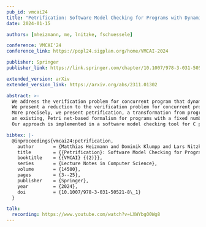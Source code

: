 ```yaml
---
pub_id: vmcai24
title: "Petrification: Software Model Checking for Programs with Dynamic Thread Management"
date: 2024-01-15

authors: [mheizmann, me, lnitzke, fschuessele]

conference: VMCAI'24
conference_link: https://popl24.sigplan.org/home/VMCAI-2024

publisher: Springer
publisher_link: https://link.springer.com/chapter/10.1007/978-3-031-50521-8_1

extended_version: arXiv
extended_version_link: https://arxiv.org/abs/2311.01302

abstract: >-
  We address the verification problem for concurrent program that dynamically create (fork) new threads or destroy (join) existing threads.
  We present a reduction to the verification problem for concurrent programs with a fixed number of threads.
  More precisely, we present petrification, a transformation from programs with dynamic thread management to
  an existing, Petri net-based formalism for programs with a fixed number of threads.
  Our approach is implemented in a software model checking tool for C programs that use the pthreads API. 

bibtex: |-
  @inproceedings{vmcai24:petrification,
    author       = {Matthias Heizmann and Dominik Klumpp and Lars Nitzke and Frank Sch{\"{u}}ssele},
    title        = {{Petrification}: Software Model Checking for Programs with Dynamic Thread Management},
    booktitle    = {{VMCAI} {(2)}},
    series       = {Lecture Notes in Computer Science},
    volume       = {14500},
    pages        = {3--25},
    publisher    = {Springer},
    year         = {2024},
    doi          = {10.1007/978-3-031-50521-8\_1}
  }

talk:
  recording: https://www.youtube.com/watch?v=LXWYbgO0Wg8
---
```

